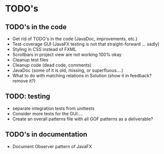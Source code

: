# TODO's

## TODO's in the code
* Get rid of TODO's in the code (JavaDoc, improvements, etc.)
* Test-coverage GUI (JavaFX testing is not that straight-forward ... sadly)
* Styling in CSS instead of FXML
* Scrollbars in project view are not working 100% okay
* Cleanup test files
* Cleanup code (dead code, comments)
* JavaDoc (some of it is old, missing, or superfluous....)
* What to do with matching relations in Solution (show it in feedback? remove it?)

## TODO: testing
* separate integration tests from unittests
* Consider more tests for the GUI....
* Create an overall patterns file with all GOF patterns as a deliverable?

## TODO's in documentation 
* Document Observer pattern of JavaFX

